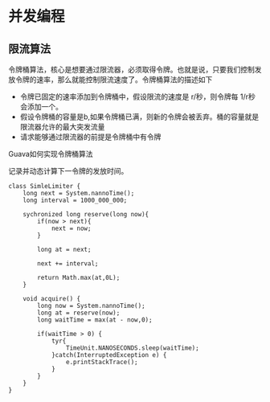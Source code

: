 # 并发编程

## 限流算法

令牌桶算法，核心是想要通过限流器，必须取得令牌。也就是说，只要我们控制发放令牌的速率，那么就能控制限流速度了。令牌桶算法的描述如下

* 令牌已固定的速率添加到令牌桶中，假设限流的速度是 r/秒，则令牌每 1/r秒会添加一个。
* 假设令牌桶的容量是b,如果令牌桶已满，则新的令牌会被丢弃。桶的容量就是限流器允许的最大突发流量
* 请求能够通过限流器的前提是令牌桶中有令牌


Guava如何实现令牌桶算法

记录并动态计算下一令牌的发放时间。

```
class SimleLimiter {
    long next = System.nannoTime();
    long interval = 1000_000_000;

    sychronized long reserve(long now){
        if(now > next){
            next = now;
        }

        long at = next;

        next += interval;

        return Math.max(at,0L);
    }

    void acquire() {
        long now = System.nannoTime();
        long at = reserve(now);
        long waitTime = max(at - now,0);

        if(waitTime > 0) {
            tyr{
                TimeUnit.NANOSECONDS.sleep(waitTime);
            }catch(InterruptedException e) {
                e.printStackTrace();
            }
        }
    }
}
